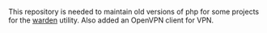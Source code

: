 This repository is needed to maintain old versions of php for some projects for the [warden](https://warden.dev/) utility. Also added an OpenVPN client for VPN.